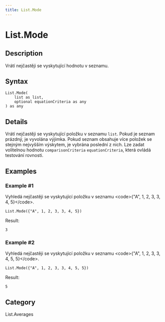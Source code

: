 ```yaml
---
title: List.Mode
---
```


# List.Mode


## Description

Vrátí nejčastěji se vyskytující hodnotu v seznamu.


## Syntax

```powerquery
List.Mode(
    list as list,
    optional equationCriteria as any
) as any
```


## Details

Vrátí nejčastěji se vyskytující položku v seznamu <code>list</code>. Pokud je seznam prázdný, je vyvolána výjimka. Pokud seznam obsahuje více položek se stejným nejvyšším výskytem, je vybrána poslední z nich.    Lze zadat volitelnou hodnotu <code>comparisonCriteria</code> <code>equationCriteria</code>, která ovládá testování rovnosti. 


## Examples

### Example #1 
Vyhledá nejčastěji se vyskytující položku v seznamu &lt;code&gt;\{&#34;A&#34;, 1, 2, 3, 3, 4, 5}&lt;/code&gt;.
```powerquery
List.Mode({"A", 1, 2, 3, 3, 4, 5})
```

Result: 
```powerquery
3
```


### Example #2 
Vyhledá nejčastěji se vyskytující položku v seznamu &lt;code&gt;\{&#34;A&#34;, 1, 2, 3, 3, 4, 5, 5}&lt;/code&gt;.
```powerquery
List.Mode({"A", 1, 2, 3, 3, 4, 5, 5})
```

Result: 
```powerquery
5
```




## Category
List.Averages
